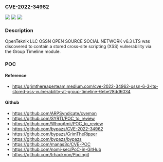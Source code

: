 ### [CVE-2022-34962](https://cve.mitre.org/cgi-bin/cvename.cgi?name=CVE-2022-34962)
![](https://img.shields.io/static/v1?label=Product&message=n%2Fa&color=blue)
![](https://img.shields.io/static/v1?label=Version&message=n%2Fa&color=blue)
![](https://img.shields.io/static/v1?label=Vulnerability&message=n%2Fa&color=brighgreen)

### Description

OpenTeknik LLC OSSN OPEN SOURCE SOCIAL NETWORK v6.3 LTS was discovered to contain a stored cross-site scripting (XSS) vulnerability via the Group Timeline module.

### POC

#### Reference
- https://grimthereaperteam.medium.com/cve-2022-34962-ossn-6-3-lts-stored-xss-vulnerability-at-group-timeline-6ebe28dd6034

#### Github
- https://github.com/ARPSyndicate/cvemon
- https://github.com/SYRTI/POC_to_review
- https://github.com/WhooAmii/POC_to_review
- https://github.com/bypazs/CVE-2022-34962
- https://github.com/bypazs/GrimTheRipper
- https://github.com/bypazs/bypazs
- https://github.com/manas3c/CVE-POC
- https://github.com/nomi-sec/PoC-in-GitHub
- https://github.com/trhacknon/Pocingit

